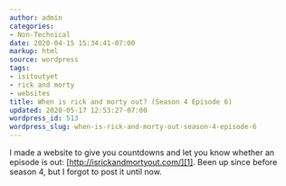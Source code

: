 ```yaml
---
author: admin
categories:
- Non-Technical
date: 2020-04-15 15:34:41-07:00
markup: html
source: wordpress
tags:
- isitoutyet
- rick and morty
- websites
title: When is rick and morty out? (Season 4 Episode 6)
updated: 2020-05-17 12:53:27-07:00
wordpress_id: 513
wordpress_slug: when-is-rick-and-morty-out-season-4-episode-6
---
```

I made a website to give you countdowns and let you know whether an episode is out: [http://isrickandmortyout.com/][1]. Been up since before season 4, but I forgot to post it until now.

[1]: http://isrickandmortyout.com/
